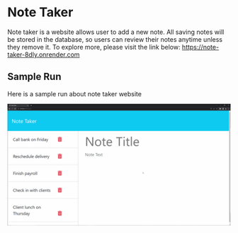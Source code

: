 # Note Taker
Note taker is a website allows user to add a new note. All saving notes will be stored in the database, so users can review their notes anytime unless they remove it. To explore more, please visit the link below:
https://note-taker-8dly.onrender.com

## Sample Run
Here is a sample run about note taker website

![Note taker GIF](Assets/sample-run.gif)
